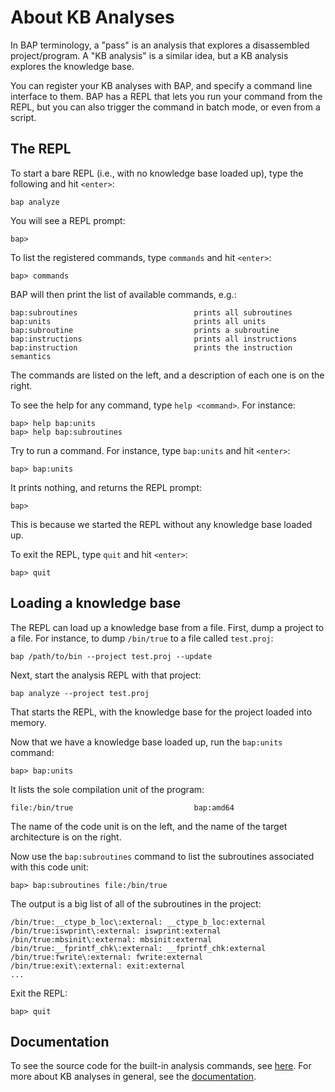 # About KB Analyses

In BAP terminology, a "pass" is an analysis that explores a disassembled project/program. A "KB analysis" is a similar idea, but a KB analysis explores the knowledge base. 

You can register your KB analyses with BAP, and specify a command line interface to them. BAP has a REPL that lets you run your command from the REPL, but you can also trigger the command in batch mode, or even from a script.


## The REPL

To start a bare REPL (i.e., with no knowledge base loaded up), type the following and hit `<enter>`:

```
bap analyze
```

You will see a REPL prompt:

```
bap> 
```

To list the registered commands, type `commands` and hit `<enter>`:

```
bap> commands
```

BAP will then print the list of available commands, e.g.:

```
bap:subroutines                          prints all subroutines
bap:units                                prints all units
bap:subroutine                           prints a subroutine
bap:instructions                         prints all instructions
bap:instruction                          prints the instruction semantics
```

The commands are listed on the left, and a description of each one is on the right.

To see the help for any command, type `help <command>`. For instance:

```
bap> help bap:units
bap> help bap:subroutines
```

Try to run a command. For instance, type `bap:units` and hit `<enter>`:

```
bap> bap:units
```

It prints nothing, and returns the REPL prompt:

```
bap>
```

This is because we started the REPL without any knowledge base loaded up.

To exit the REPL, type `quit` and hit `<enter>`:

```
bap> quit
```


## Loading a knowledge base

The REPL can load up a knowledge base from a file. First, dump a project to a file. For instance, to dump `/bin/true` to a file called `test.proj`:

```
bap /path/to/bin --project test.proj --update
```

Next, start the analysis REPL with that project:

```
bap analyze --project test.proj
```

That starts the REPL, with the knowledge base for the project loaded into memory.

Now that we have a knowledge base loaded up, run the `bap:units` command:

```
bap> bap:units
```

It lists the sole compilation unit of the program:

```
file:/bin/true                           bap:amd64
```

The name of the code unit is on the left, and the name of the target architecture is on the right.

Now use the `bap:subroutines` command to list the subroutines associated with this code unit:

```
bap> bap:subroutines file:/bin/true
```

The output is a big list of all of the subroutines in the project:

```
/bin/true:__ctype_b_loc\:external: __ctype_b_loc:external
/bin/true:iswprint\:external: iswprint:external
/bin/true:mbsinit\:external: mbsinit:external
/bin/true:__fprintf_chk\:external: __fprintf_chk:external
/bin/true:fwrite\:external: fwrite:external
/bin/true:exit\:external: exit:external
...
```

Exit the REPL:

```
bap> quit
```


## Documentation

To see the source code for the built-in analysis commands, see [here](https://github.com/BinaryAnalysisPlatform/bap/tree/master/plugins/analyze). For more about KB analyses in general, see the [documentation](https://binaryanalysisplatform.github.io/bap/api/master/bap/Bap/Std/Project/Analysis/index.html).
